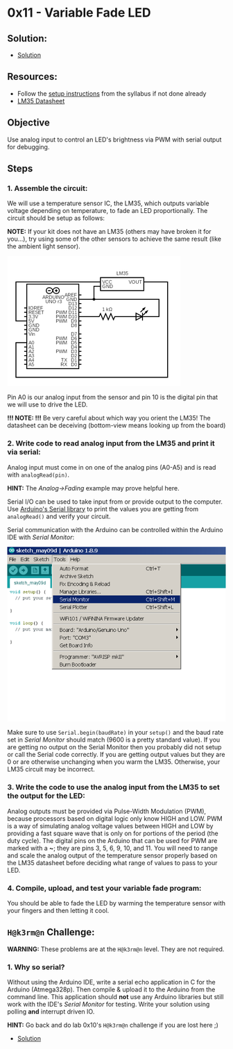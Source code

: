 # 0x11 - Variable Fade LED

## Solution:

- [Solution](solution/solution.md)

## Resources:

- Follow the [setup instructions](../../syllabus.md#setup) from the syllabus if not done already
- [LM35 Datasheet](resources/lm35_datasheet.pdf)

## Objective

Use analog input to control an LED's brightness via PWM with serial output for debugging.

## Steps

### 1. Assemble the circuit:

We will use a temperature sensor IC, the LM35, which outputs variable voltage depending on temperature, to fade an LED proportionally. The circuit should be setup as follows:

**NOTE:** If your kit does not have an LM35 (others may have broken it for you...), try using some of the other sensors to achieve the same result (like the ambient light sensor).

![Circuit_Diagram](resources/Circuit_Diagram.png)

Pin A0 is our analog input from the sensor and pin 10 is the digital pin that we will use to drive the LED.

**!!! NOTE: !!!** Be very careful about which way you orient the LM35! The datasheet can be deceiving (bottom-view means looking up from the board)

### 2. Write code to read analog input from the LM35 and print it via serial:

Analog input must come in on one of the analog pins (A0-A5) and is read with `analogRead(pin)`.

**HINT:** The *Analog->Fading* example may prove helpful here.

Serial I/O can be used to take input from or provide output to the computer. Use [Arduino's Serial library](https://www.arduino.cc/reference/en/language/functions/communication/serial/) to print the values you are getting from `analogRead()` and verify your circuit.

Serial communication with the Arduino can be controlled within the Arduino IDE with *Serial Monitor*:

![Serial_Monitor](resources/Serial_Monitor.png)

Make sure to use `Serial.begin(baudRate)` in your `setup()` and the baud rate set in *Serial Monitor* should match (9600 is a pretty standard value). If you are getting no output on the Serial Monitor then you probably did not setup or call the Serial code correctly. If you are getting output values but they are 0 or are otherwise unchanging when you warm the LM35. Otherwise, your LM35 circuit may be incorrect.

### 3. Write the code to use the analog input from the LM35 to set the output for the LED:

Analog outputs must be provided via Pulse-Width Modulation (PWM), because processors based on digital logic only know HIGH and LOW. PWM is a way of simulating analog voltage values between HIGH and LOW by providing a fast square wave that is only on for portions of the period (the duty cycle). The digital pins on the Arduino that can be used for PWM are marked with a **~**; they are pins 3, 5, 6, 9, 10, and 11. You will need to range and scale the analog output of the temperature sensor properly based on the LM35 datasheet before deciding what range of values to pass to your LED.

### 4. Compile, upload, and test your variable fade program:

You should be able to fade the LED by warming the temperature sensor with your fingers and then letting it cool.

## `H@k3rm@n` Challenge:

**WARNING:** These problems are at the `H@k3rm@n` level. They are not required.

### 1. Why so serial?

Without using the Arduino IDE, write a serial echo application in C for the Arduino (Atmega328p). Then compile & upload it to the Arduino from the command line. This application should **not** use any Arduino libraries but still work with the IDE's *Serial Monitor* for testing. Write your solution using polling **and** interrupt driven IO.

**HINT:** Go back and do lab 0x10's `H@k3rm@n` challenge if you are lost here ;)

- [Solution](solution/hackerman.md)
